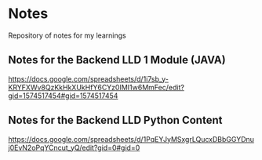 # Notes
Repository of notes for my learnings

## Notes for the Backend LLD 1 Module (JAVA)
https://docs.google.com/spreadsheets/d/1i7sb_y-KRYFXWv8QzKkHkXUkHfY6CYz0IMI1w6MmFec/edit?gid=1574517454#gid=1574517454

## Notes for the Backend LLD Python Content
https://docs.google.com/spreadsheets/d/1PqEYJyMSxgrLQucxDBbGGYDnuj0EvN2oPqYCncut_yQ/edit?gid=0#gid=0
